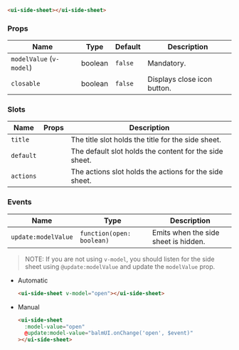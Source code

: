 ```html
<ui-side-sheet></ui-side-sheet>
```

### Props

| Name                     | Type    | Default | Description                 |
| ------------------------ | ------- | ------- | --------------------------- |
| `modelValue` (`v-model`) | boolean | `false` | Mandatory.                  |
| `closable`               | boolean | `false` | Displays close icon button. |

### Slots

| Name      | Props | Description                                            |
| --------- | ----- | ------------------------------------------------------ |
| `title`   |       | The title slot holds the title for the side sheet.     |
| `default` |       | The default slot holds the content for the side sheet. |
| `actions` |       | The actions slot holds the actions for the side sheet. |

### Events

| Name                | Type                      | Description                          |
| ------------------- | ------------------------- | ------------------------------------ |
| `update:modelValue` | `function(open: boolean)` | Emits when the side sheet is hidden. |

> NOTE: If you are not using `v-model`, you should listen for the side sheet using `@update:modelValue` and update the `modelValue` prop.

- Automatic

  ```html
  <ui-side-sheet v-model="open"></ui-side-sheet>
  ```

- Manual

  ```html
  <ui-side-sheet
    :model-value="open"
    @update:model-value="balmUI.onChange('open', $event)"
  ></ui-side-sheet>
  ```
